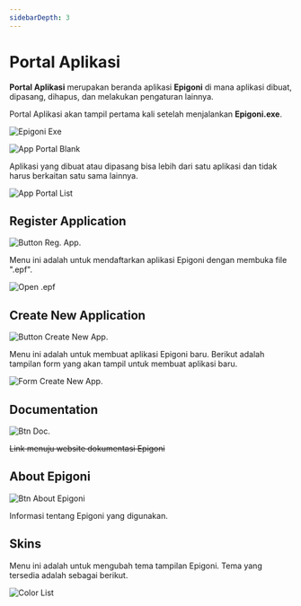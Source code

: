 ```yaml
---
sidebarDepth: 3
---
```


# Portal Aplikasi

**Portal Aplikasi** merupakan beranda aplikasi **Epigoni** di mana aplikasi dibuat, dipasang, dihapus, dan melakukan pengaturan lainnya.

Portal Aplikasi akan tampil pertama kali setelah menjalankan **Epigoni.exe**.

![Epigoni Exe](/images/epigoniExe.svg)

![App Portal Blank](/images/appPortalArea.svg)

Aplikasi yang dibuat atau dipasang bisa lebih dari satu aplikasi dan tidak harus berkaitan satu sama lainnya.

![App Portal List](/images/appPortalListSample.png)

## Register Application

![Button Reg. App.](/images/btnRegApp.svg)

Menu ini adalah untuk mendaftarkan aplikasi Epigoni dengan membuka file ".epf".

![Open .epf](/images/openEpf.svg)

## Create New Application

![Button Create New App.](/images/btnCreateApp.svg)

Menu ini adalah untuk membuat aplikasi Epigoni baru. Berikut adalah tampilan form yang akan tampil untuk membuat aplikasi baru.

![Form Create New App.](/images/formCreateNewApp.svg)

## Documentation

![Btn Doc.](/images/btnDoc.png)

~~Link menuju website dokumentasi Epigoni~~

## About Epigoni

![Btn About Epigoni](/images/btnAbout.png)

Informasi tentang Epigoni yang digunakan.

## Skins

Menu ini adalah untuk mengubah tema tampilan Epigoni. Tema yang tersedia adalah sebagai berikut.

![Color List](/images/colorList.png)
